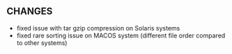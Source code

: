 ## CHANGES
* fixed issue with tar gzip compression on Solaris systems
* fixed rare sorting issue on MACOS system (different file order compared to other systems)